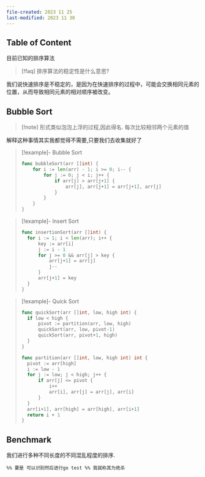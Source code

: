 ```yaml
---
file-created: 2023 11 25
last-modified: 2023 11 30
---
```


## Table of Content

目前已知的排序算法


>[!faq] 排序算法的稳定性是什么意思?

我们说快速排序是不稳定的，是因为在快速排序的过程中，可能会交换相同元素的位置，从而导致相同元素的相对顺序被改变。




## Bubble Sort 

>[!note] 形式类似泡泡上浮的过程,因此得名. 
>每次比较相邻两个元素的值 

解释这种事情其实我都觉得不需要,只要我们去收集就好了


>[!example]-  Bubble Sort 
> ```go
> func bubbleSort(arr []int) {
>     for i := len(arr) - 1; i >= 0; i-- {
>         for j := 0; j < i; j++ {
>             if arr[j] > arr[j+1] {
>                 arr[j], arr[j+1] = arr[j+1], arr[j]
>             }
>         }
>     }
> }
> ```

 >[!example]- Insert Sort
> ```go
> func insertionSort(arr []int) {
> 	for i := 1; i < len(arr); i++ {
> 		key := arr[i]
> 		j := i - 1
> 		for j >= 0 && arr[j] > key {
> 			arr[j+1] = arr[j]
> 			j--
> 		}
> 		arr[j+1] = key
> 	}
> }
> ```

>[!example]- Quick Sort
> ```go
> func quickSort(arr []int, low, high int) {
> 	if low < high {
> 		pivot := partition(arr, low, high)
> 		quickSort(arr, low, pivot-1)
> 		quickSort(arr, pivot+1, high)
> 	}
> }
> 
> func partition(arr []int, low, high int) int {
> 	pivot := arr[high]
> 	i := low - 1
> 	for j := low; j < high; j++ {
> 		if arr[j] <= pivot {
> 			i++
> 			arr[i], arr[j] = arr[j], arr[i]
> 		}
> 	}
> 	arr[i+1], arr[high] = arr[high], arr[i+1]
> 	return i + 1
> }
> ```


## Benchmark 

我们进行多种不同长度的不同混乱程度的排序. 


```
%% 要是 可以识别然后进行go test %% 我就称其为绝杀
```